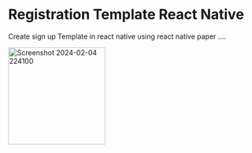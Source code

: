 # Registration Template React Native 
 Create sign up Template in react native using react native paper ....
 
<img width="197" alt="Screenshot 2024-02-04 224100" src="https://github.com/mezianysaid/Registration-Template-React-Native-/assets/79142324/e4286ec5-b794-45cc-9f28-331c9a307030">
